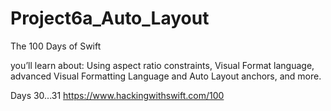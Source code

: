 # Project6a_Auto_Layout
The 100 Days of Swift

you’ll learn about:
Using aspect ratio constraints, Visual Format language,
advanced Visual Formatting Language and Auto Layout anchors, and more.

Days 30...31
https://www.hackingwithswift.com/100
